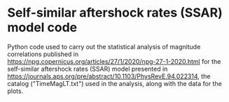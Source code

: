 # Self-similar aftershock rates (SSAR) model code
Python code used to carry out the statistical analysis of magnitude correlations published in https://npg.copernicus.org/articles/27/1/2020/npg-27-1-2020.html for the self-similar aftershock rates (SSAR) model presented in https://journals.aps.org/pre/abstract/10.1103/PhysRevE.94.022314, the catalog ("TimeMagLT.txt") used in the analysis, along with the data for the plots.
